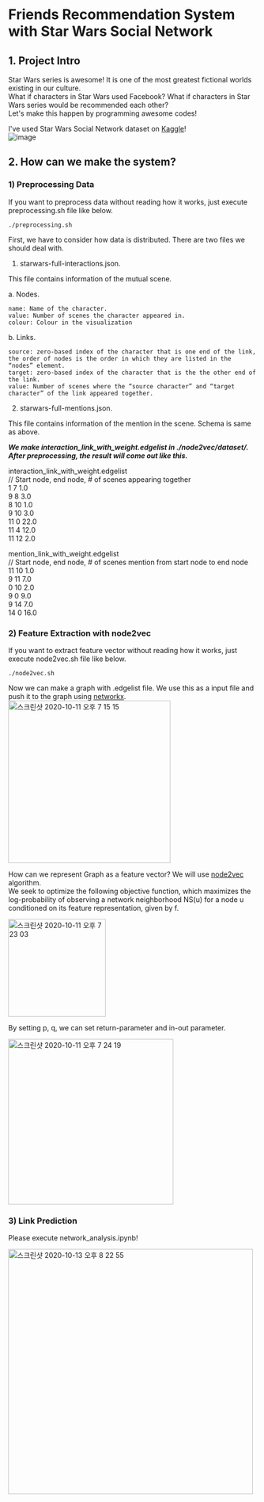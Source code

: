 # Friends Recommendation System with Star Wars Social Network

## 1. Project Intro  

Star Wars series is awesome! It is one of the most greatest fictional worlds existing in our culture.  
What if characters in Star Wars used Facebook? What if characters in Star Wars series would be recommended each other?  
Let's make this happen by programming awesome codes!  

I've used Star Wars Social Network dataset on [Kaggle](https://www.kaggle.com/ruchi798/star-wars?select=starwars-episode-2-interactions.json)!  
![image](https://user-images.githubusercontent.com/52681837/95673535-3d127180-0be4-11eb-8edd-01336771077d.png)

## 2. How can we make the system?  
### 1) Preprocessing Data
If you want to preprocess data without reading how it works, just execute preprocessing.sh file like below.

    ./preprocessing.sh


First, we have to consider how data is distributed. There are two files we should deal with.
1) starwars-full-interactions.json.  

This file contains information of the mutual scene.  

  a. Nodes. 
  
    name: Name of the character. 
    value: Number of scenes the character appeared in. 
    colour: Colour in the visualization  
    
  b. Links. 
  
    source: zero-based index of the character that is one end of the link, the order of nodes is the order in which they are listed in the “nodes” element. 
    target: zero-based index of the character that is the the other end of the link.  
    value: Number of scenes where the “source character” and “target character” of the link appeared together.  
2) starwars-full-mentions.json.  

This file contains information of the mention in the scene. Schema is same as above.  

***We make interaction_link_with_weight.edgelist in ./node2vec/dataset/.
After preprocessing, the result will come out like this.***

interaction_link_with_weight.edgelist  
// Start node, end node, # of scenes appearing together  
1 7 1.0  
9 8 3.0  
8 10 1.0  
9 10 3.0  
11 0 22.0  
11 4 12.0  
11 12 2.0  

mention_link_with_weight.edgelist  
// Start node, end node, # of scenes mention from start node to end node  
11 10 1.0  
9 11 7.0  
0 10 2.0  
9 0 9.0  
9 14 7.0  
14 0 16.0  

### 2) Feature Extraction with node2vec  
If you want to extract feature vector without reading how it works, just execute node2vec.sh file like below.

    ./node2vec.sh

Now we can make a graph with .edgelist file. We use this as a input file and push it to the graph using [networkx](https://networkx.github.io/documentation/stable/tutorial.html). 
<img width="328" alt="스크린샷 2020-10-11 오후 7 15 15" src="https://user-images.githubusercontent.com/52681837/95676024-2543e900-0bf6-11eb-94da-e17b5e0e996c.png">

How can we represent Graph as a feature vector? We will use [node2vec](https://cs.stanford.edu/~jure/pubs/node2vec-kdd16.pdf) algorithm.  
We seek to optimize the following objective function, which maximizes the log-probability of observing a network neighborhood NS(u) for a node u conditioned on its feature representation, given by f.  

<img width="197" alt="스크린샷 2020-10-11 오후 7 23 03" src="https://user-images.githubusercontent.com/52681837/95676183-3e996500-0bf7-11eb-8d18-7e5a2c95464b.png">

By setting p, q, we can set return-parameter and in-out parameter.  

<img width="334" alt="스크린샷 2020-10-11 오후 7 24 19" src="https://user-images.githubusercontent.com/52681837/95676201-6092e780-0bf7-11eb-85bf-8612f1020568.png">


### 3) Link Prediction
Please execute network_analysis.ipynb!  

<img width="495" alt="스크린샷 2020-10-13 오후 8 22 55" src="https://user-images.githubusercontent.com/52681837/95854527-0da16780-0d92-11eb-980f-9c09e5a4ac2d.png">

